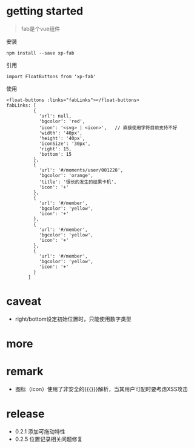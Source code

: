# getting started

> fab是个vue组件

安装
```
npm install --save xp-fab
```
引用
```
import FloatButtons from 'xp-fab'
```
使用
```
<float-buttons :links="fabLinks"></float-buttons>
fabLinks: [
          {
            'url': null,
            'bgcolor': 'red',
            'icon': '<svg> | <icon>',   // 直接使用字符目前支持不好
            'width': '40px',
            'height': '40px',
            'iconSize': '30px',
            'right': 15,
            'bottom': 15
          },
          {
            'url': '#/moments/user/001228',
            'bgcolor': 'orange',
            'title': '很长的发生的结果卡机',
            'icon': '+'
          },
          {
            'url': '#/member',
            'bgcolor': 'yellow',
            'icon': '+'
          },
          {
            'url': '#/member',
            'bgcolor': 'yellow',
            'icon': '+'
          },
          {
            'url': '#/member',
            'bgcolor': 'yellow',
            'icon': '+'
          }
        ]
```

# caveat

+ right/bottom设定初始位置时，只能使用数字类型

# more

# remark

+ 图标（icon）使用了非安全的{{{}}}解析，当其用户可配时要考虑XSS攻击[](http://vuejs.org.cn/api/#v-html)

# release
+ 0.2.1 添加可拖动特性
+ 0.2.5 位置记录相关问题修复